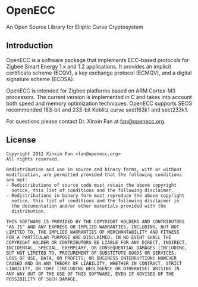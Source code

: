 # OpenECC

An Open Source Library for Elliptic Curve Cryptosystem

## Introduction

OpenECC is a software package that implements ECC-based protocols for Zigbee Smart Energy 1.x and 1.2 applications. It provides an implicit certificate scheme (ECQV), a key exchange protocol (ECMQV), and a digital signature scheme (ECDSA).

OpenECC is intended for Zigbee platforms based on ARM Cortex-M3 processors. The current version is implemented in C and takes into account both speed and memory optimization techniques. OpenECC supports SECG recommended 163-bit and 233-bit Koblitz curve sect163k1 and sect233k1.

For questions please contact Dr. Xinxin Fan at fan@openecc.org. 

## License

    Copyright 2012 Xinxin Fan <fan@openecc.org>
    All rights reserved.
    
    Redistribution and use in source and binary forms, with or without
    modification, are permitted provided that the following conditions
    are met:
    - Redistributions of source code must retain the above copyright 
      notice, this list of conditions and the following disclaimer.
    - Redistributions in binary form must reproduce the above copyright   
      notice, this list of conditions and the following disclaimer in
      the documentation and/or other materials provided with the
      distribution.
    
    THIS SOFTWARE IS PROVIDED BY THE COPYRIGHT HOLDERS AND CONTRIBUTORS 
    "AS IS" AND ANY EXPRESS OR IMPLIED WARRANTIES, INCLUDING, BUT NOT 
    LIMITED TO, THE IMPLIED WARRANTIES OF MERCHANTABILITY AND FITNESS 
    FOR A PARTICULAR PURPOSE ARE DISCLAIMED. IN NO EVENT SHALL THE 
    COPYRIGHT HOLDER OR CONTRIBUTORS BE LIABLE FOR ANY DIRECT, INDIRECT, 
    INCIDENTAL, SPECIAL, EXEMPLARY, OR CONSEQUENTIAL DAMAGES (INCLUDING, 
    BUT NOT LIMITED TO, PROCUREMENT OF SUBSTITUTE GOODS OR SERVICES; 
    LOSS OF USE, DATA, OR PROFITS; OR BUSINESS INTERRUPTION) HOWEVER 
    CAUSED AND ON ANY THEORY OF LIABILITY, WHETHER IN CONTRACT, STRICT 
    LIABILITY, OR TORT (INCLUDING NEGLIGENCE OR OTHERWISE) ARISING IN 
    ANY WAY OUT OF THE USE OF THIS SOFTWARE, EVEN IF ADVISED OF THE 
    POSSIBILITY OF SUCH DAMAGE.
